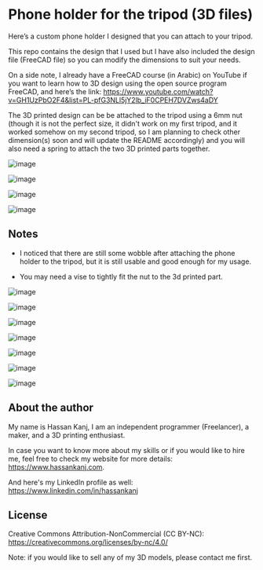 # Phone holder for the tripod (3D files)

Here’s a custom phone holder I designed that you can attach to your tripod.

This repo contains the design that I used but I have also included the design file (FreeCAD file) so you can modify the dimensions to suit your needs.

On a side note, I already have a FreeCAD course (in Arabic) on YouTube if you want to learn how to 3D design using the open source program FreeCAD, and here’s the link: https://www.youtube.com/watch?v=GH1UzPbO2F4&list=PL-pfG3NLl5jY2lb_iF0CPEH7DVZws4aDY

The 3D printed design can be be attached to the tripod using a 6mm nut (though it is not the perfect size, it didn't work on my first tripod, and it worked somehow on my second tripod, so I am planning to check other dimension(s) soon and will update the README accordingly) and you will also need a spring to attach the two 3D printed parts together.

![image](https://github.com/HassanKanj/phone-holder-for-the-tripod/blob/main/documentation/images/4.jpg)

![image](https://github.com/HassanKanj/phone-holder-for-the-tripod/blob/main/documentation/images/3.jpg)

![image](https://github.com/HassanKanj/phone-holder-for-the-tripod/blob/main/documentation/images/1.jpg)

![image](https://github.com/HassanKanj/phone-holder-for-the-tripod/blob/main/documentation/images/2.jpg)

## Notes

- I noticed that there are still some wobble after attaching the phone holder to the tripod, but it is still usable and good enough for my usage.

- You may need a vise to tightly fit the nut to the 3d printed part.

![image](https://github.com/HassanKanj/phone-holder-for-the-tripod/blob/main/documentation/images/5.png)

![image](https://github.com/HassanKanj/phone-holder-for-the-tripod/blob/main/documentation/images/6.png)

![image](https://github.com/HassanKanj/phone-holder-for-the-tripod/blob/main/documentation/images/7.jpg)

![image](https://github.com/HassanKanj/phone-holder-for-the-tripod/blob/main/documentation/images/8.jpg)

![image](https://github.com/HassanKanj/phone-holder-for-the-tripod/blob/main/documentation/images/9.jpg)

![image](https://github.com/HassanKanj/phone-holder-for-the-tripod/blob/main/documentation/images/10.jpg)

![image](https://github.com/HassanKanj/phone-holder-for-the-tripod/blob/main/documentation/images/11.jpg)

## About the author

My name is Hassan Kanj, I am an independent programmer (Freelancer), a maker, and a 3D printing enthusiast.

In case you want to know more about my skills or if you would like to hire me, feel free to check my website for more details: https://www.hassankanj.com.

And here's my LinkedIn profile as well: https://www.linkedin.com/in/hassankanj

## License

Creative Commons Attribution-NonCommercial (CC BY-NC): https://creativecommons.org/licenses/by-nc/4.0/

Note: if you would like to sell any of my 3D models, please contact me first.
